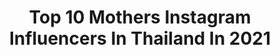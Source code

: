 ---
title: Top 10 Mothers Instagram Influencers In Thailand In 2021
description: >-
  Find top mothers Instagram influencers in Thailand in 2021. Most popular hashtags: #beautiful #nature #photography.
platform: Instagram
hits: 28
text_top: See the most popular Instagram profiles on inBeat.
text_bottom: Our database holds 28 Instagram influencers like this in Thailand for you to work with.
profiles:
  - username: "fre__shy"
    fullname: >-
      Freshy 💛
    bio: >-
      - ١୨୨× - For work : dm @caramelcustard_ ’s Mother 🐾 ———————————————— siit26 | engr29 | me24 | Thammasart U.
    location: "Thailand"
    followers: 8055
    engagement: 1089
    commentsToLikes: 0.010163
    id: ckap6l4o1gbkc0i78lslyw4iq
    verified: false
    hashtags: "#blinkshakeshake, #zoommyface, #socialdistancing, #primamaya"
  - username: "anotherboytj"
    fullname: >-
      indaeyo
    bio: >-
      motherflowersadboy 🥀 WORK : 082-469-9914 (MANAGER)
    location: "Thailand"
    followers: 905506
    engagement: 1816
    commentsToLikes: 0.012281
    id: ck5zimxolg0e20i14zw1cdpab
    verified: false
    hashtags: "#majorcineplex, #prompayy, #neonmusicx, #qdapfw20"
  - username: "happiipony"
    fullname: >-
      Chanatda (P O N Y)™🦄✨
    bio: >-
      Маггied💍to @maxphira Mother of @tanntaro Owner of @ponywantstosell #สินค้าสุขภาพ/#ลดน้ำหนัก/หรือสนใจ#ธุรกิจ DM ได้เลยค่า From Bangkok, Thailand
    location: "Thailand"
    followers: 6935
    engagement: 819
    commentsToLikes: 0.009258
    id: ck5hle7s5k26z0i11mntjg7jw
    verified: false
    hashtags: "#artistrythailand, #wearitshareit, #artistrybloomingsleepingmask, #ponyturns33"
  - username: "chomismaterialgirl"
    fullname: >-
      Araya Alberta Hargate
    bio: >-
      Mother of 2
    location: "Thailand"
    followers: 10296678
    engagement: 141
    commentsToLikes: 0.002276
    id: ck0tt20gq0t7k0i19pdod0m3h
    verified: true
    hashtags: "#throwback"
  - username: "nanarybena"
    fullname: >-
      nanarybena
    bio: >-
      Mother of Twins 👩‍👧‍👦 For work only 📞 085-9924242 @neversaycutz @dektay_brand @eyeseeyoubynana @booboobalmthailand
    location: "Thailand"
    followers: 4313531
    engagement: 42
    commentsToLikes: 0.001603
    id: ck5hki9faigxx0i11qej07gkc
    verified: true
    hashtags: "#brooklynguy, #benabrooklynguy, #dektay, #dancefromhome"
  - username: "lekkie_wvw"
    fullname: >-
      Natnarin
    bio: >-
      ❤️ TRAVELING✈️🌎🏖🏝🏕🏞🗻🌸☀🌈❄🌊 💗Capture the good times💗 All photos views taken by me 📱Huawei P30/P9+ 😋 Enjoy eating 🍱🍣🌯🍜🍲🌮🍝🥨🍪🍨🧀🥐🍵 📍#BKK #Thailand 🇹🇭
    location: "Thailand"
    followers: 5784
    engagement: 1504
    commentsToLikes: 0.100410
    id: ckaosqa1cslwh0i786s1t25sj
    verified: false
    hashtags: "#instatraveling, #nomadlife, #beautiful, #quotestagram"
  - username: "maymaymaki"
    fullname: >-
      May-May Tang
    bio: >-
      มากิ มาชิดา #MakiMachida น้องขิม รักฉุดใจนายฉุกเฉิน / พัสดุ พรุ่งนี้...จะไม่มีแม่แล้ว / น้ำผึ้ง แม่มดเจ้าเสน่ห์ ติดต่องาน 0898119244 LINE: maymaymaki
    location: "Thailand"
    followers: 23065
    engagement: 778
    commentsToLikes: 0.010243
    id: ckap0jvvxqmgn0i78uy7zdnhk
    verified: false
    hashtags: "#myengineer, #cutekids, #cutekidsclub, #kidactor"
  - username: "_yvettejones"
    fullname: >-
      Philly/Cali
    bio: >-
      Actress| Choreographer| Dancer| Stunt woman| Jeet Kune Do/Kali (weapons)| Muay Thai| Filipino Boxing| Bo Staff| Archery| Firearm Training 101 🕳☄️🏌🏽‍♀️
    location: "Thailand"
    followers: 6193
    engagement: 2313
    commentsToLikes: 0.064946
    id: ckap8as5bnktc0i7878yo9byf
    verified: false
    hashtags: "#photography, #follow, #travel, #photo"
  - username: "evgenia.parker"
    fullname: >-
      Eve Parker
    bio: >-
      Muse 🕊 Model in Bangkok 🌴 Book villa of your dream in Bali👇👇👇
    location: "Thailand"
    followers: 20389
    engagement: 306
    commentsToLikes: 0.069876
    id: ck9wflegspdf90j78bvdw96wo
    verified: false
    hashtags: "#discomakeup, #bangkokmodels, #bangkok2020, #thailand2020"
  - username: "luckysevenb"
    fullname: >-
      Best
    bio: >-
      172/53 SoAd f2mg🇰🇷 @kaokaocosmetics @bsetbag #bsetmakeup#bridebybset #bsetvacay#เที่ยวเก่งดีออก #내이름은bset입니다 Line official Acc : @luckysevenb
    location: "Thailand"
    followers: 112118
    engagement: 451
    commentsToLikes: 0.006480
    id: ck0tufhfo6xat0i19n9qqbxgv
    verified: false
    hashtags: "#snapshadows, #prokissrbalm, #suspiria, #marsattacks"
---